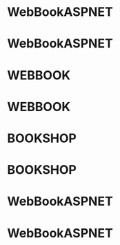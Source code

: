 # WebBookASPNET
# WebBookASPNET
# WEBBOOK
# WEBBOOK
# BOOKSHOP
# BOOKSHOP
# WebBookASPNET
# WebBookASPNET
